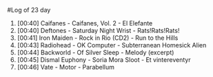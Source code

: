 #Log of 23 day

1. [00:40] Caifanes - Caifanes, Vol. 2 - El Elefante
1. [00:40] Deftones - Saturday Night Wrist - Rats!Rats!Rats!
1. [00:41] Iron Maiden - Rock in Rio (CD2) - Run to the Hills
1. [00:43] Radiohead - OK Computer - Subterranean Homesick Alien
1. [00:44] Backworld - Of Silver Sleep - Melody (excerpt)
1. [00:45] Dismal Euphony - Soria Mora Sloot - Et vintereventyr
1. [00:46] Vate - Motor - Parabellum
